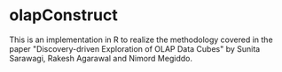 # olapConstruct
This is an implementation in R to realize the methodology covered in the paper "Discovery-driven Exploration of OLAP Data Cubes" by Sunita Sarawagi, Rakesh Agarawal and Nimord Megiddo. 
